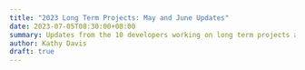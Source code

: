 ```yaml
---
title: "2023 Long Term Projects: May and June Updates"
date: 2023-07-05T08:30:00+08:00
summary: Updates from the 10 developers working on long term projects and a few shorter term project updates
author: Kathy Davis
draft: true
---  
```

<br>
